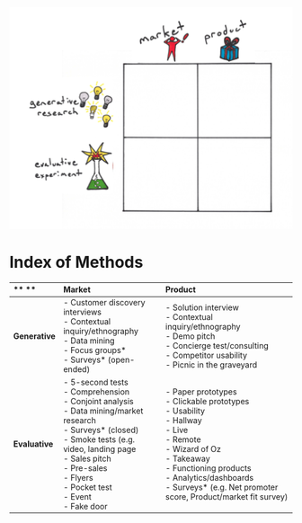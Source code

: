 ![](/assets/illustration-lean-startup-playbook-empty-color.png)
# Index of Methods

| ** ** | **Market** | **Product** |
| :--- | :--- | :--- |
| **Generative** | - Customer discovery interviews <br> - Contextual inquiry/ethnography <br> - Data mining <br> - Focus groups\* <br> - Surveys\* \(open-ended\) | - Solution interview <br> - Contextual inquiry/ethnography <br> - Demo pitch <br> - Concierge test/consulting <br> - Competitor usability <br> - Picnic in the graveyard |
| **Evaluative** | - 5-second tests <br> - Comprehension <br> - Conjoint analysis <br> - Data mining/market research <br> - Surveys\* \(closed\) <br> - Smoke tests \(e.g. video, landing page <br> - Sales pitch <br> - Pre-sales <br> - Flyers <br> - Pocket test <br> - Event <br> - Fake door | - Paper prototypes <br> - Clickable prototypes <br> - Usability <br> - Hallway <br> - Live <br> - Remote <br> - Wizard of Oz <br> - Takeaway <br> - Functioning products <br> - Analytics/dashboards <br> - Surveys\* \(e.g. Net promoter score, Product/market fit survey\) |
